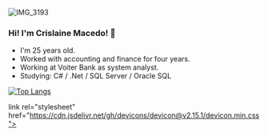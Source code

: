 ![IMG_3193](https://github.com/crmaced/crmaced/assets/100731508/7d00b421-b9a3-4e03-a550-3cadde6c3e26)

### Hi! I'm Crislaine Macedo! 👋

- I'm 25 years old.
- Worked with accounting and finance for four years.
- Working at Voiter Bank as system analyst.
- Studying: C# / .Net / SQL Server / Oracle SQL

[![Top Langs](https://github-readme-stats.vercel.app/api/top-langs/?username=crmaced&layout=compact)](https://github.com/anuraghazra/github-readme-stats)


link rel="stylesheet" href="https://cdn.jsdelivr.net/gh/devicons/devicon@v2.15.1/devicon.min.css">
          
